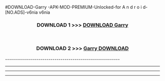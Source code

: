 #DOWNLOAD-Garry -APK-MOD-PREMIUM-Unlocked-for A n d r o i d-[NO.ADS]-v6nia v6nia 



<div align="center">

<h3>DOWNLOAD 1 >>> <a href="https://getmod2.web.app/?judul=Garry ">DOWNLOAD Garry </a></h3><br>

<h3>DOWNLOAD 2 >>> <a href="https://getmod2.web.app/?judul=Garry ">Garry  DOWNLOAD </a></h3>

</div>
----------------------------------------------------------

----------------------------------------------------------

----------------------------------------------------------

----------------------------------------------------------



